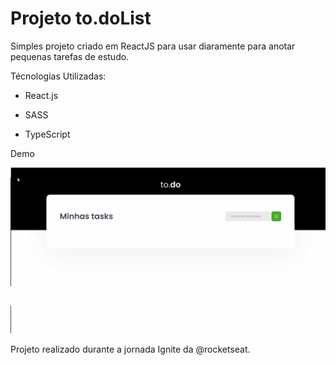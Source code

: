 # Projeto to.doList

Simples projeto criado em ReactJS para usar diaramente para anotar pequenas tarefas de estudo.

Técnologias Utilizadas:

- React.js 

- SASS 

- TypeScript 

Demo

![Screenshot](screen.gif)

Projeto realizado durante a jornada Ignite da @rocketseat.

